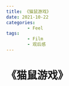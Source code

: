 ```yaml
---
title: 《猫鼠游戏》
date: 2021-10-22
categories:
        - Feel
tags:
        - Film
        - 观后感
---
```


# 《猫鼠游戏》
